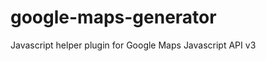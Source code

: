 google-maps-generator
=====================

Javascript helper plugin for Google Maps Javascript API v3
